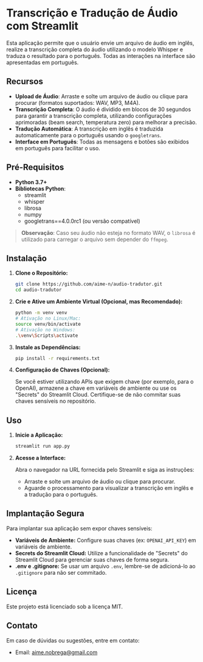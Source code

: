 # Transcrição e Tradução de Áudio com Streamlit

Esta aplicação permite que o usuário envie um arquivo de áudio em inglês, realize a transcrição completa do áudio utilizando o modelo Whisper e traduza o resultado para o português. Todas as interações na interface são apresentadas em português.

## Recursos

- **Upload de Áudio**: Arraste e solte um arquivo de áudio ou clique para procurar (formatos suportados: WAV, MP3, M4A).
- **Transcrição Completa**: O áudio é dividido em blocos de 30 segundos para garantir a transcrição completa, utilizando configurações aprimoradas (beam search, temperatura zero) para melhorar a precisão.
- **Tradução Automática**: A transcrição em inglês é traduzida automaticamente para o português usando o `googletrans`.
- **Interface em Português**: Todas as mensagens e botões são exibidos em português para facilitar o uso.

## Pré-Requisitos

- **Python 3.7+**
- **Bibliotecas Python**:
  - streamlit
  - whisper
  - librosa
  - numpy
  - googletrans==4.0.0rc1 (ou versão compatível)

> **Observação**: Caso seu áudio não esteja no formato WAV, o `librosa` é utilizado para carregar o arquivo sem depender do `ffmpeg`.

## Instalação

1. **Clone o Repositório:**

   ```bash
   git clone https://github.com/aime-n/audio-tradutor.git
   cd audio-tradutor
   ```

2. **Crie e Ative um Ambiente Virtual (Opcional, mas Recomendado):**

   ```bash
   python -m venv venv
   # Ativação no Linux/Mac:
   source venv/bin/activate
   # Ativação no Windows:
   .\venv\Scripts\activate
   ```

3. **Instale as Dependências:**

   ```bash
   pip install -r requirements.txt
   ```

4. **Configuração de Chaves (Opcional):**

   Se você estiver utilizando APIs que exigem chave (por exemplo, para o OpenAI), armazene a chave em variáveis de ambiente ou use os "Secrets" do Streamlit Cloud. Certifique-se de não commitar suas chaves sensíveis no repositório.

## Uso

1. **Inicie a Aplicação:**

   ```bash
   streamlit run app.py
   ```

2. **Acesse a Interface:**

   Abra o navegador na URL fornecida pelo Streamlit e siga as instruções:
   - Arraste e solte um arquivo de áudio ou clique para procurar.
   - Aguarde o processamento para visualizar a transcrição em inglês e a tradução para o português.

## Implantação Segura

Para implantar sua aplicação sem expor chaves sensíveis:
- **Variáveis de Ambiente:** Configure suas chaves (ex: `OPENAI_API_KEY`) em variáveis de ambiente.
- **Secrets do Streamlit Cloud:** Utilize a funcionalidade de "Secrets" do Streamlit Cloud para gerenciar suas chaves de forma segura.
- **.env e .gitignore:** Se usar um arquivo `.env`, lembre-se de adicioná-lo ao `.gitignore` para não ser commitado.

## Licença

Este projeto está licenciado sob a licença MIT.

## Contato

Em caso de dúvidas ou sugestões, entre em contato:
- Email: [aime.nobrega@gmail.com](mailto:aime.nobrega@gmail.com)
